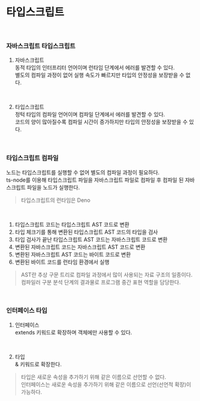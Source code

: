 # 타입스크립트
<br>

### 자바스크립트 타입스크립트
1. 자바스크립트 <br>
동적 타입의 인터프리터 언어이며 런타임 단계에서 에러를 발견할 수 있다. <br>
별도의 컴파일 과정이 없어 실행 속도가 빠르지만 타입의 안정성을 보장받을 수 없다. <br>

<br>

2. 타입스크립트 <br>
정턱 타입의 컴파일 언어이며 컴파일 단계에서 에러를 발견할 수 있다. <br>
코드의 양이 많아질수록 컴파일 시간이 증가하지만 타입의 안정성을 보장받을 수 있다. <br>

<br>

### 타입스크립트 컴파일
노드는 타입스크립트를 실행할 수 없어 별도의 컴파일 과정이 필요하다. <br>
ts-node를 이용해 타입스크립트 파일을 자바스크립트 파일로 컴파일 후 컴파일 된 자바스크립트 파일을 노드가 실행한다. <br>

> 타입스크립트의 런타임은 Deno

<br>

1. 타입스크립트 코드는 타입스크립트 AST 코드로 변환 <br>
2. 타입 체크기를 통해 변환된 타입스크립트 AST 코드의 타입을 검사 <br>
3. 타입 검사가 끝난 타입스크립트 AST 코드는 자바스크립트 코드로 변환 <br>
4. 변환된 자바스크립트 코드는 자바스크립트 AST 코드로 변환 <br>
5. 변환된 자바스크립트 AST 코드는 바이트 코드로 변환 <br>
6. 변환된 바이트 코드를 런타임 환경에서 실행 <br>

> AST란 추상 구문 트리로 컴파일 과정에서 많이 사용되는 자료 구조의 일종이다. <br>
> 컴파일러 구분 분석 단계의 결과물로 프로그램 중간 표현 역할을 담당한다. <br>

<br>

### 인터페이스 타입
1. 인터페이스 <br>
extends 키워드로 확장하며 객체에만 사용할 수 있다. <br>

<br>

2. 타입 <br>
& 키워드로 확장한다. <br>

> 타입은 새로운 속성을 추가하기 위해 같은 이름으로 선언할 수 없다. <br>
> 인터페이스는 새로운 속성을 추가하기 위해 같은 이름으로 선언(선언적 확장)이 가능하다. <br>

